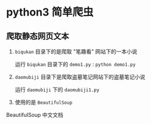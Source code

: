 # python3 简单爬虫

## 爬取静态网页文本

1. `biqukan` 目录下的是爬取 "笔趣看" 网站下的一本小说  

	运行 `biqukan` 目录下的 `demo1.py` : `python demo1.py`  

2. `daomubiji` 目录下是爬取盗墓笔记网站下的盗墓笔记小说  

	运行 `daomubiji` 下的 `daomubiji1.py`

3. 使用的是 `BeautifulSoup`

<a src="http://beautifulsoup.readthedocs.io/zh_CN/latest/">BeautifulSoup 中文文档</a>